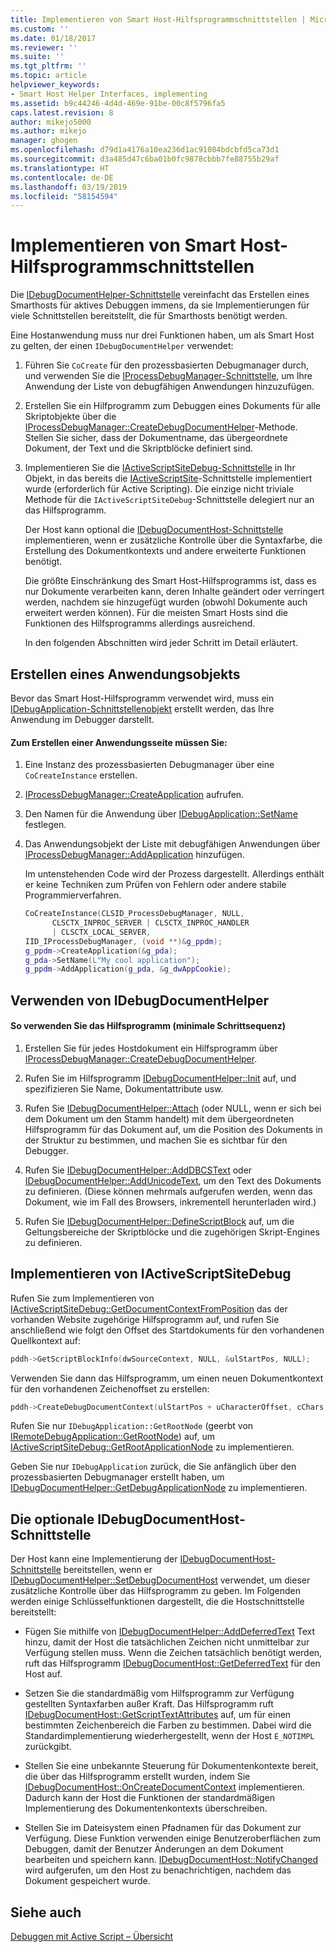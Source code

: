 ```yaml
---
title: Implementieren von Smart Host-Hilfsprogrammschnittstellen | Microsoft-Dokumentation
ms.custom: ''
ms.date: 01/18/2017
ms.reviewer: ''
ms.suite: ''
ms.tgt_pltfrm: ''
ms.topic: article
helpviewer_keywords:
- Smart Host Helper Interfaces, implementing
ms.assetid: b9c44246-4d4d-469e-91be-00c8f5796fa5
caps.latest.revision: 8
author: mikejo5000
ms.author: mikejo
manager: ghogen
ms.openlocfilehash: d79d1a4176a10ea236d1ac91084bdcbfd5ca73d1
ms.sourcegitcommit: d3a485d47c6ba01b0fc9878cbbb7fe88755b29af
ms.translationtype: HT
ms.contentlocale: de-DE
ms.lasthandoff: 03/19/2019
ms.locfileid: "58154594"
---
```

# <a name="implementing-smart-host-helper-interfaces"></a>Implementieren von Smart Host-Hilfsprogrammschnittstellen
Die [IDebugDocumentHelper-Schnittstelle](../winscript/reference/idebugdocumenthelper-interface.md) vereinfacht das Erstellen eines Smarthosts für aktives Debuggen immens, da sie Implementierungen für viele Schnittstellen bereitstellt, die für Smarthosts benötigt werden.  
  
 Eine Hostanwendung muss nur drei Funktionen haben, um als Smart Host zu gelten, der einen `IDebugDocumentHelper` verwendet:  
  
1. Führen Sie `CoCreate` für den prozessbasierten Debugmanager durch, und verwenden Sie die [IProcessDebugManager-Schnittstelle](../winscript/reference/iprocessdebugmanager-interface.md), um Ihre Anwendung der Liste von debugfähigen Anwendungen hinzuzufügen.  
  
2. Erstellen Sie ein Hilfprogramm zum Debuggen eines Dokuments für alle Skriptobjekte über die [IProcessDebugManager::CreateDebugDocumentHelper](../winscript/reference/iprocessdebugmanager-createdebugdocumenthelper.md)-Methode. Stellen Sie sicher, dass der Dokumentname, das übergeordnete Dokument, der Text und die Skriptblöcke definiert sind.  
  
3. Implementieren Sie die [IActiveScriptSiteDebug-Schnittstelle](../winscript/reference/iactivescriptsitedebug-interface.md) in Ihr Objekt, in das bereits die [IActiveScriptSite](../winscript/reference/iactivescriptsite.md)-Schnittstelle implementiert wurde (erforderlich für Active Scripting). Die einzige nicht triviale Methode für die `IActiveScriptSiteDebug`-Schnittstelle delegiert nur an das Hilfsprogramm.  
  
   Der Host kann optional die [IDebugDocumentHost-Schnittstelle](../winscript/reference/idebugdocumenthost-interface.md) implementieren, wenn er zusätzliche Kontrolle über die Syntaxfarbe, die Erstellung des Dokumentkontexts und andere erweiterte Funktionen benötigt.  
  
   Die größte Einschränkung des Smart Host-Hilfsprogramms ist, dass es nur Dokumente verarbeiten kann, deren Inhalte geändert oder verringert werden, nachdem sie hinzugefügt wurden (obwohl Dokumente auch erweitert werden können). Für die meisten Smart Hosts sind die Funktionen des Hilfsprogramms allerdings ausreichend.  
  
   In den folgenden Abschnitten wird jeder Schritt im Detail erläutert.  
  
## <a name="create-an-application-object"></a>Erstellen eines Anwendungsobjekts  
 Bevor das Smart Host-Hilfsprogramm verwendet wird, muss ein [IDebugApplication-Schnittstellenobjekt](../winscript/reference/idebugapplication-interface.md) erstellt werden, das Ihre Anwendung im Debugger darstellt.  
  
#### <a name="to-create-an-application-object"></a>Zum Erstellen einer Anwendungsseite müssen Sie:  
  
1.  Eine Instanz des prozessbasierten Debugmanager über eine `CoCreateInstance` erstellen.  
  
2.  [IProcessDebugManager::CreateApplication](../winscript/reference/iprocessdebugmanager-createapplication.md) aufrufen.  
  
3.  Den Namen für die Anwendung über [IDebugApplication::SetName](../winscript/reference/idebugapplication-setname.md) festlegen.  
  
4.  Das Anwendungsobjekt der Liste mit debugfähigen Anwendungen über [IProcessDebugManager::AddApplication](../winscript/reference/iprocessdebugmanager-addapplication.md) hinzufügen.  
  
     Im untenstehenden Code wird der Prozess dargestellt. Allerdings enthält er keine Techniken zum Prüfen von Fehlern oder andere stabile Programmierverfahren.  
  
    ```cpp
    CoCreateInstance(CLSID_ProcessDebugManager, NULL,  
          CLSCTX_INPROC_SERVER | CLSCTX_INPROC_HANDLER  
          | CLSCTX_LOCAL_SERVER,  
    IID_IProcessDebugManager, (void **)&g_ppdm);  
    g_ppdm->CreateApplication(&g_pda);  
    g_pda->SetName(L"My cool application");  
    g_ppdm->AddApplication(g_pda, &g_dwAppCookie);  
    ```  
  
## <a name="using-idebugdocumenthelper"></a>Verwenden von IDebugDocumentHelper  
  
#### <a name="to-use-the-helper-minimal-sequence-of-steps"></a>So verwenden Sie das Hilfsprogramm (minimale Schrittsequenz)  
  
1.  Erstellen Sie für jedes Hostdokument ein Hilfsprogramm über [IProcessDebugManager::CreateDebugDocumentHelper](../winscript/reference/iprocessdebugmanager-createdebugdocumenthelper.md).  
  
2.  Rufen Sie im Hilfsprogramm [IDebugDocumentHelper::Init](../winscript/reference/idebugdocumenthelper-init.md) auf, und spezifizieren Sie Name, Dokumentattribute usw.  
  
3.  Rufen Sie [IDebugDocumentHelper::Attach](../winscript/reference/idebugdocumenthelper-attach.md) (oder NULL, wenn er sich bei dem Dokument um den Stamm handelt) mit dem übergeordneten Hilfsprogramm für das Dokument auf, um die Position des Dokuments in der Struktur zu bestimmen, und machen Sie es sichtbar für den Debugger.  
  
4.  Rufen Sie [IDebugDocumentHelper::AddDBCSText](../winscript/reference/idebugdocumenthelper-adddbcstext.md) oder [IDebugDocumentHelper::AddUnicodeText](../winscript/reference/idebugdocumenthelper-addunicodetext.md), um den Text des Dokuments zu definieren. (Diese können mehrmals aufgerufen werden, wenn das Dokument, wie im Fall des Browsers, inkrementell herunterladen wird.)  
  
5.  Rufen Sie [IDebugDocumentHelper::DefineScriptBlock](../winscript/reference/idebugdocumenthelper-definescriptblock.md) auf, um die Geltungsbereiche der Skriptblöcke und die zugehörigen Skript-Engines zu definieren.  
  
## <a name="implementing-iactivescriptsitedebug"></a>Implementieren von IActiveScriptSiteDebug  
 Rufen Sie zum Implementieren von [IActiveScriptSiteDebug::GetDocumentContextFromPosition](../winscript/reference/iactivescriptsitedebug-getdocumentcontextfromposition.md) das der vorhanden Website zugehörige Hilfsprogramm auf, und rufen Sie anschließend wie folgt den Offset des Startdokuments für den vorhandenen Quellkontext auf:  
  
```cpp
pddh->GetScriptBlockInfo(dwSourceContext, NULL, &ulStartPos, NULL);  
```  
  
 Verwenden Sie dann das Hilfsprogramm, um einen neuen Dokumentkontext für den vorhandenen Zeichenoffset zu erstellen:  
  
```cpp
pddh->CreateDebugDocumentContext(ulStartPos + uCharacterOffset, cChars, &pddcNew);  
```  
  
 Rufen Sie nur `IDebugApplication::GetRootNode` (geerbt von [IRemoteDebugApplication::GetRootNode](../winscript/reference/iremotedebugapplication-getrootnode.md)) auf, um [IActiveScriptSiteDebug::GetRootApplicationNode](../winscript/reference/iactivescriptsitedebug-getrootapplicationnode.md) zu implementieren.  
  
 Geben Sie nur `IDebugApplication` zurück, die Sie anfänglich über den prozessbasierten Debugmanager erstellt haben, um [IDebugDocumentHelper::GetDebugApplicationNode](../winscript/reference/idebugdocumenthelper-getdebugapplicationnode.md) zu implementieren.  
  
## <a name="the-optional-idebugdocumenthost-interface"></a>Die optionale IDebugDocumentHost-Schnittstelle  
 Der Host kann eine Implementierung der [IDebugDocumentHost-Schnittstelle](../winscript/reference/idebugdocumenthost-interface.md) bereitstellen, wenn er [IDebugDocumentHelper::SetDebugDocumentHost](../winscript/reference/idebugdocumenthelper-setdebugdocumenthost.md) verwendet, um dieser zusätzliche Kontrolle über das Hilfsprogramm zu geben. Im Folgenden werden einige Schlüsselfunktionen dargestellt, die die Hostschnittstelle bereitstellt:  
  
-   Fügen Sie mithilfe von [IDebugDocumentHelper::AddDeferredText](../winscript/reference/idebugdocumenthelper-adddeferredtext.md) Text hinzu, damit der Host die tatsächlichen Zeichen nicht unmittelbar zur Verfügung stellen muss. Wenn die Zeichen tatsächlich benötigt werden, ruft das Hilfsprogramm [IDebugDocumentHost::GetDeferredText](../winscript/reference/idebugdocumenthost-getdeferredtext.md) für den Host auf.  
  
-   Setzen Sie die standardmäßig vom Hilfsprogramm zur Verfügung gestellten Syntaxfarben außer Kraft. Das Hilfsprogramm ruft [IDebugDocumentHost::GetScriptTextAttributes](../winscript/reference/idebugdocumenthost-getscripttextattributes.md) auf, um für einen bestimmten Zeichenbereich die Farben zu bestimmen. Dabei wird die Standardimplementierung wiederhergestellt, wenn der Host `E_NOTIMPL` zurückgibt.  
  
-   Stellen Sie eine unbekannte Steuerung für Dokumentenkontexte bereit, die über das Hilfsprogramm erstellt wurden, indem Sie [IDebugDocumentHost::OnCreateDocumentContext](../winscript/reference/idebugdocumenthost-oncreatedocumentcontext.md) implementieren. Dadurch kann der Host die Funktionen der standardmäßigen Implementierung des Dokumentenkontexts überschreiben.  
  
-   Stellen Sie im Dateisystem einen Pfadnamen für das Dokument zur Verfügung. Diese Funktion verwenden einige Benutzeroberflächen zum Debuggen, damit der Benutzer Änderungen an dem Dokument bearbeiten und speichern kann. [IDebugDocumentHost::NotifyChanged](../winscript/reference/idebugdocumenthost-notifychanged.md) wird aufgerufen, um den Host zu benachrichtigen, nachdem das Dokument gespeichert wurde.  
  
## <a name="see-also"></a>Siehe auch  
 [Debuggen mit Active Script – Übersicht](../winscript/active-script-debugging-overview.md)